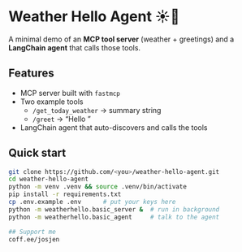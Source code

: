 # Weather Hello Agent ☀️🤖

A minimal demo of an **MCP tool server** (weather + greetings) and a
**LangChain agent** that calls those tools.

## Features
- MCP server built with `fastmcp`
- Two example tools  
  - `/get_today_weather` → summary string  
  - `/greet` → “Hello <name>”
- LangChain agent that auto-discovers and calls the tools

## Quick start

```bash
git clone https://github.com/<you>/weather-hello-agent.git
cd weather-hello-agent
python -m venv .venv && source .venv/bin/activate
pip install -r requirements.txt
cp .env.example .env      # put your keys here
python -m weatherhello.basic_server &  # run in background
python -m weatherhello.basic_agent     # talk to the agent

## Support me
coff.ee/josjen
